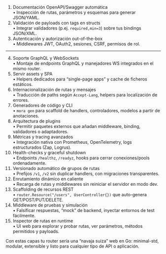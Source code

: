 
1. Documentación OpenAPI/Swagger automática  
   • Inspección de rutas, parámetros y esquemas para generar JSON/YAML.  
2. Validación de payloads con tags en structs  
   • Integrar validadores (p.ej. `required,min=3`) sobre tus bindings JSON/XML.  
3. Autenticación y autorización out-of-the-box  
   • Middlewares JWT, OAuth2, sesiones, CSRF, permisos de rol. 

--- 

4. Soporte GraphQL y WebSockets  
   • Montaje de endpoints GraphQL y manejadores WS integrados en el mismo router.  
5. Servir assets y SPA  
   • Helpers dedicados para “single-page apps” y cache de ficheros estáticos.  
6. Internacionalización de rutas y mensajes  
   • Traducción de paths según `Accept-Lang`, helpers para localización de errores.  
7. Generadores de código y CLI  
   • `mora gen` para scaffold de handlers, controladores, modelos a partir de anotaciones.  
8. Arquitectura de plugins  
   • Permitir paquetes externos que añadan middleware, binding, validadores o adaptadores.  
9. Métricas y tracing avanzados  
   • Integración nativa con Prometheus, OpenTelemetry, logs estructurados (Zap, Logrus).  
10. Health-checks y graceful shutdown  
    • Endpoints `/healthz`, `/readyz`, hooks para cerrar conexiones/pools ordenadamente.  
11. Versionado automático de grupos de rutas  
    • Prefijos `/v1`, `/v2` sin duplicar handlers, con migraciones transparentes.  
12. Enrutamiento dinámico en caliente  
    • Recarga de rutas y middlewares sin reiniciar el servidor en modo dev.  
13. Scaffolding de recursos REST  
    • `router.Resource("/users", UserController{})` que auto-genera GET/POST/PUT/DELETE.  
14. Middleware de pruebas y simulación  
    • Falsificar respuestas, “mock” de backend, inyectar entornos de test fácilmente.  
15. Inspector de rutas en runtime  
    • UI web para explorar y probar rutas, ver parámetros, métodos permitidos y payloads.  

Con estas capas tu router sería una “navaja suiza” web en Go: minimal-std, modular, extensible y listo para cualquier tipo de API o aplicación.